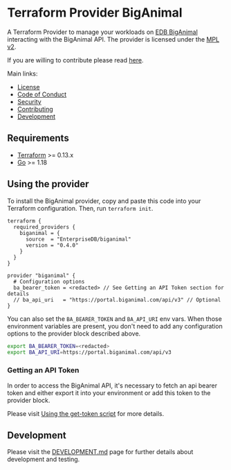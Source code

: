 # Terraform Provider BigAnimal

A Terraform Provider to manage your workloads
on [EDB BigAnimal](https://www.enterprisedb.com/products/biganimal-cloud-postgresql) interacting with the BigAnimal API.
The provider is licensed under the [MPL v2](https://www.mozilla.org/en-US/MPL/2.0/).

If you are willing to contribute please read [here](./CONTRIBUTING.md).

Main links:

- [License](./LICENSE)
- [Code of Conduct](./CODE_OF_CONDUCT.md)
- [Security](./SECURITY.md)
- [Contributing](./CONTRIBUTING.md)
- [Development](./DEVELOPMENT.md)

## Requirements

- [Terraform](https://www.terraform.io/downloads.html) >= 0.13.x
- [Go](https://golang.org/doc/install) >= 1.18

## Using the provider

To install the BigAnimal provider, copy and paste this code into your Terraform configuration. Then,
run `terraform init`.

```hcl
terraform {
  required_providers {
    biganimal = {
      source  = "EnterpriseDB/biganimal"
      version = "0.4.0"
    }
  }
}

provider "biganimal" {
  # Configuration options
  ba_bearer_token = <redacted> // See Getting an API Token section for details
  // ba_api_uri   = "https://portal.biganimal.com/api/v3" // Optional
}
```

You can also set the `BA_BEARER_TOKEN` and `BA_API_URI` env vars. When those environment variables are present, you
don't need to add any configuration options to the provider block described above.

```bash
export BA_BEARER_TOKEN=<redacted>
export BA_API_URI=https://portal.biganimal.com/api/v3
```

### Getting an API Token

In order to access the BigAnimal API, it's necessary to fetch an api bearer token and either export it into your
environment or add this token to the provider block.

Please
visit [Using the get-token script](https://www.enterprisedb.com/docs/biganimal/latest/reference/api/#using-the-get-token-script)
for more details.

## Development

Please visit the [DEVELOPMENT.md](./DEVELOPMENT.md) page for further details about development and testing.
